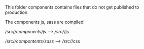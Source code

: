 This folder components contains files that do not get published to production.

The components js, sass are compiled 


/src/_/components/js   -->  /src/_/js

/src/_/compontents/sass  -->  /src/_/css